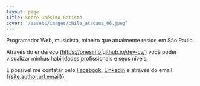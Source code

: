 ```yaml
---
layout: page
title: Sobre Onésimo Batista
cover: '/assets/images/chile_atacama_06.jpeg'
---
```


Programador Web, musicista, mineiro que atualmente reside em São Paulo.

Através do endereço <a href="https://onesimo.github.io/dev-cv/">(https://onesimo.github.io/dev-cv/)</a> você poder visualizar minhas habilidades profissionais e seus níveis.

É possível me contatar pelo [Facebook]({{site.author.url.facebook}}), [Linkedin]({{site.author.url.linkedin}}) e através do email <a href="mailto:{{site.author.url.email}}">{{site.author.url.email}}</a>
